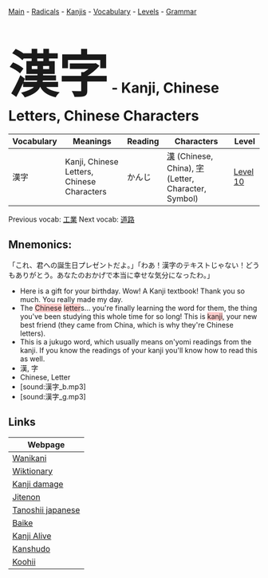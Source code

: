 <style> bigfont {font-size: 100px}</style>
[Main](../README.md) -
[Radicals](../radicals.md) -
[Kanjis](../kanjis.md) -
[Vocabulary](../vocabulary.md) -
[Levels](../levels.md) -
[Grammar](../grammar.md)
# <bigfont> 漢字</bigfont> - Kanji, Chinese Letters, Chinese Characters 

| Vocabulary | Meanings | Reading | Characters | Level |
| --- | --- | --- | --- | --- |
| 漢字 | Kanji, Chinese Letters, Chinese Characters | かんじ |  [漢](../kanjis/漢.md) (Chinese, China), [字](../kanjis/字.md) (Letter, Character, Symbol) | [Level 10](../levels/wk_level10.md) |

Previous vocab: [工業](工業.md) Next vocab: [道路](道路.md) 

## Mnemonics:
「これ、君への誕生日プレゼントだよ。」「わあ！漢字のテキストじゃない！どうもありがとう。あなたのおかげで本当に幸せな気分になったわ。」
* Here is a gift for your birthday. Wow! A Kanji textbook! Thank you so much. You really made my day.
* The <span style="background-color:#ffcccb"> Chinese</span> <span style="background-color:#ffcccb"> letter</span>s... you're finally learning the word for them, the thing you've been studying this whole time for so long! This is <span style="background-color:#ffcccb"> kanji</span>, your new best friend (they came from China, which is why they're Chinese letters).
* This is a jukugo word, which usually means on'yomi readings from the kanji. If you know the readings of your kanji you'll know how to read this as well.
* 漢, 字
* Chinese, Letter
* [sound:漢字_b.mp3]
* [sound:漢字_g.mp3]


## Links 

| Webpage |
| --- |
| [Wanikani          ](https://www.wanikani.com/kanji/漢字) |
| [Wiktionary        ](https://en.wiktionary.org/wiki/漢字) |
| [Kanji damage      ](http://www.kanjidamage.com/kanji/search?utf8=✓&q=漢字) |
| [Jitenon           ](https://jitenon.com/kanji/漢字) |
| [Tanoshii japanese ](https://www.tanoshiijapanese.com/dictionary/kanji.cfm?k=漢字) |
| [Baike             ](https://baike.baidu.com/item/漢字) |
| [Kanji Alive       ](https://app.kanjialive.com/漢字) |
| [Kanshudo          ](https://www.kanshudo.com/searchmn?q=漢字) |
| [Koohii            ](https://kanji.koohii.com/study/kanji/漢字) |
